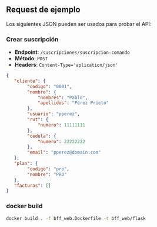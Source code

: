 ## Request de ejemplo

Los siguientes JSON pueden ser usados para probar el API:

### Crear suscripción

- **Endpoint**: `/suscripciones/suscripcion-comando`
- **Método**: `POST`
- **Headers**: `Content-Type='aplication/json'`

```json
{
   "cliente": {
        "codigo": "0001",
        "nombre": {
            "nombres": "Pablo",
            "apellidos": "Perez Prieto"
        },
        "usuario": "pperez",
        "rut": {
            "numero": 11111111
        },
        "cedula": {
            "numero": 22222222
        },
        "email": "pperez@domain.com"
   },
   "plan": {
        "codigo": "pro",
        "nombre": "PRO"
   },
   "facturas": []
}
```

### docker build 
```bash
docker build . -f bff_web.Dockerfile -t bff_web/flask
```
